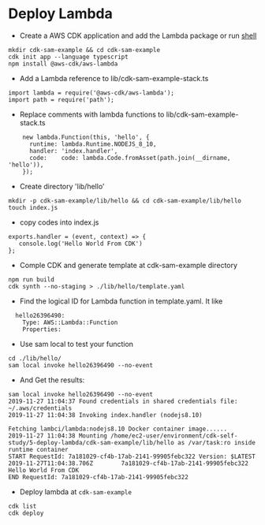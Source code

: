 # Deploy Lambda

* Create a AWS CDK application and add the Lambda package or run [shell](./sam-init.sh)

```
mkdir cdk-sam-example && cd cdk-sam-example
cdk init app --language typescript
npm install @aws-cdk/aws-lambda
```

* Add a Lambda reference to lib/cdk-sam-example-stack.ts

```
import lambda = require('@aws-cdk/aws-lambda');
import path = require('path');
```

* Replace comments with lambda functions to lib/cdk-sam-example-stack.ts

```
    new lambda.Function(this, 'hello', {
      runtime: lambda.Runtime.NODEJS_8_10,
      handler: 'index.handler',
      code:    code: lambda.Code.fromAsset(path.join(__dirname, 'hello')),
    });
```

* Create directory 'lib/hello'

```
mkdir -p cdk-sam-example/lib/hello && cd cdk-sam-example/lib/hello
touch index.js
```

* copy codes into index.js

```
exports.handler = (event, context) => {
   console.log('Hello World From CDK')
};
```

* Comple CDK and generate template at cdk-sam-example directory

```
npm run build
cdk synth --no-staging > ./lib/hello/template.yaml
```

* Find the logical ID for Lambda function in template.yaml. It like

```
  hello26396490:
    Type: AWS::Lambda::Function
    Properties:
```

* Use sam local to test your function

```
cd ./lib/hello/
sam local invoke hello26396490 --no-event
```

* And Get the results:

```
sam local invoke hello26396490 --no-event
2019-11-27 11:04:37 Found credentials in shared credentials file: ~/.aws/credentials
2019-11-27 11:04:38 Invoking index.handler (nodejs8.10)

Fetching lambci/lambda:nodejs8.10 Docker container image......
2019-11-27 11:04:38 Mounting /home/ec2-user/environment/cdk-self-study/5-deploy-lambda/cdk-sam-example/lib/hello as /var/task:ro inside runtime container
START RequestId: 7a181029-cf4b-17ab-2141-99905febc322 Version: $LATEST
2019-11-27T11:04:38.706Z        7a181029-cf4b-17ab-2141-99905febc322    Hello World From CDK
END RequestId: 7a181029-cf4b-17ab-2141-99905febc322
```

* Deploy lambda at `cdk-sam-example`

```
cdk list
cdk deploy
```